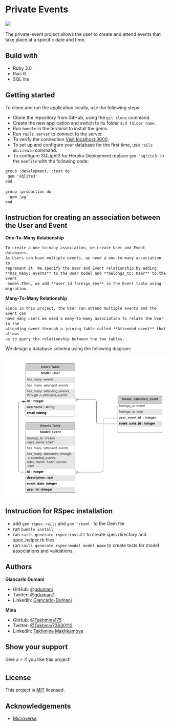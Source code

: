 # Private Events
![](https://img.shields.io/badge/Microverse-blueviolet)

The private-event project allows the user to create and attend events that take place at a specific date and time.

## Build with
* Ruby 3.0
* Rais 6
* SQL lite

## Getting started

To clone and run the application locally, use the following steps:
- Clone the repository from GitHub, using the `git clone` command.
- Create the new application and switch to its folder `$cd folder name`.
- Run `bundle` in the terminal to install the gems.
- Run `rails server` to connect to the server.
- To verify the connection [Visit localhost:3000](http://localhost:3000 ).
- To set up and configure your database for the first time, use `rails db:create` command.
- To configure SQLight3 for Heroku Deployment replace `gem 'sqlite3'` in the `Gemfile` with the following code:

```
group :development, :test do
 gem 'sqlite3'
end

group :production do
  gem 'pg'
end
```

## Instruction for creating an association between the User and Event
**One-To-Many Relationship**
```
To create a one-to-many association, we create User and Event databases.
As Users can have multiple events, we need a one-to-many association to
represent it. We specify the User and Event relationship by adding
**has_many: events** to the User model and **belongs_to: User** to the Event
 model.Then, we add **user_id foreign_key** in the Event table using migration.
```
**Many-To-Many Relationship**
```
Since in this project, the User can attend multiple events and the Event can
have many users we need a many-to-many association to relate the User to the
attending event through a joining table called **Attended_event** that allows
us to query the relationship between the two tables.
```
We design a database schema using the following diagram:

![Database diagram](image/private_event.png)

## Instruction for RSpec installation
- add `gem rspec-rails` and `gem 'rexml'` to the Gem file
- run `bundle install`
- run `rails generate rspec:install` to create spec directory and spec_helper.rb files
- run `rails generate rspec:model model_name` to create tests for model associations and validations.

## Authors

**Giancarlo Dumani**

- GitHub: [@gdumani](https://github.com/gdumani)
- Twitter: [@gdumani1](https://twitter.com/gdumani1)
- LinkedIn: [ Giancarlo-Dumani](https://www.linkedin.com/in/gdumani/?originalSubdomain=cr)

**Mina**

- GitHub: [@Takhmina175](https://github.com/Takhmina175)
- Twitter: [@Takhmin73630110](https://twitter.com/Takhmin73630110)
- LinkedIn: [Takhmina Makhkamova](https://www.linkedin.com/in/takhmina-makhkamova-7628136b/)

## Show your support

Give a ⭐️ if you like this project!

## License

This project is [MIT](./LICENSE) licensed.

## Acknowledgements

- [Microverse](https://microverse.org)
